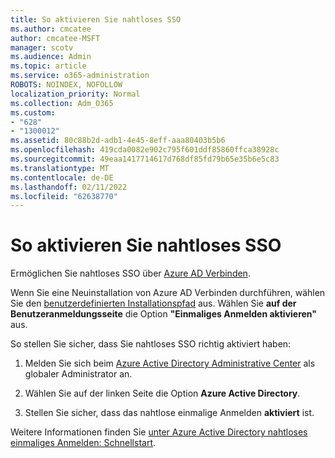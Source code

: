 ```yaml
---
title: So aktivieren Sie nahtloses SSO
ms.author: cmcatee
author: cmcatee-MSFT
manager: scotv
ms.audience: Admin
ms.topic: article
ms.service: o365-administration
ROBOTS: NOINDEX, NOFOLLOW
localization_priority: Normal
ms.collection: Adm_O365
ms.custom:
- "628"
- "1300012"
ms.assetid: 80c88b2d-adb1-4e45-8eff-aaa80403b5b6
ms.openlocfilehash: 419cda0082e902c795f601ddf85860ffca38928c
ms.sourcegitcommit: 49eaa1417714617d768df85fd79b65e35b6e5c83
ms.translationtype: MT
ms.contentlocale: de-DE
ms.lasthandoff: 02/11/2022
ms.locfileid: "62638770"
---
```

# <a name="how-to-enable-seamless-sso"></a>So aktivieren Sie nahtloses SSO

Ermöglichen Sie nahtloses SSO über [Azure AD Verbinden](https://docs.microsoft.com/azure/active-directory/connect/active-directory-aadconnect).
  
Wenn Sie eine Neuinstallation von Azure AD Verbinden durchführen, wählen Sie den [benutzerdefinierten Installationspfad](https://docs.microsoft.com/azure/active-directory/connect/active-directory-aadconnect-get-started-custom) aus. Wählen Sie **auf der Benutzeranmeldungsseite** die Option **"Einmaliges Anmelden aktivieren"** aus.
  
So stellen Sie sicher, dass Sie nahtloses SSO richtig aktiviert haben:
  
1. Melden Sie sich beim [Azure Active Directory Administrative Center](https://aad.portal.azure.com) als globaler Administrator an.

2. Wählen Sie auf der linken Seite die Option **Azure Active Directory**.

3. Stellen Sie sicher, dass das nahtlose einmalige Anmelden **aktiviert** ist.

Weitere Informationen finden Sie [unter Azure Active Directory nahtloses einmaliges Anmelden: Schnellstart](https://docs.microsoft.com/azure/active-directory/connect/active-directory-aadconnect-sso-quick-start).
  